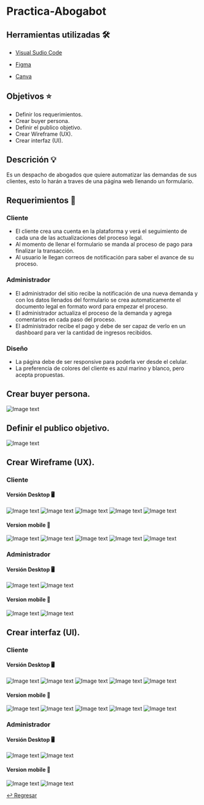 # Practica-Abogabot

## Herramientas utilizadas 🛠

- [Visual Sudio Code](https://code.visualstudio.com/)

- [Figma](https://figma.com)

- [Canva](https://canva.com)

## Objetivos ⭐

- Definir los requerimientos.
- Crear buyer persona.
- Definir el publico objetivo.
- Crear Wireframe (UX).
- Crear interfaz (UI).

## Descrición 💡

Es un despacho de abogados que quiere automatizar las demandas de sus clientes, esto lo harán a traves de una página web llenando un formulario.

## Requerimientos 📝

### Cliente

- El cliente crea una cuenta en la plataforma y verá el seguimiento de cada una de las actualizaciones del proceso legal.
- Al momento de llenar el formulario se manda al proceso de pago para finalizar la transacción.
- Al usuario le llegan correos de notificación para saber el avance de su proceso.

### Administrador

- El administrador del sitio recibe la notificación de una nueva demanda y con los datos llenados del formulario se crea automaticamente el documento legal en formato word para empezar el proceso.
- El administrador actualiza el proceso de la demanda y agrega comentarios en cada paso del proceso.
- El administrador recibe el pago y debe de ser capaz de verlo en un dashboard para ver la cantidad de ingresos recibidos.

### Diseño

- La página debe de ser responsive para poderla ver desde el celular.
- La preferencia de colores del cliente es azul marino y blanco, pero acepta propuestas.

## Crear buyer persona.

![Image text](https://github.com/JorgeGonzalez08/LaunchX-2022/blob/main/Front-End/Practica-Abogabot/img/Buyer_persona/Buyer_persona.png)

## Definir el publico objetivo.

![Image text](https://github.com/JorgeGonzalez08/LaunchX-2022/blob/main/Front-End/Practica-Abogabot/img/Publico_objetivo/Publico_objetivo.png)

## Crear Wireframe (UX).

### Cliente

#### Versión Desktop 🖥

![Image text](https://github.com/JorgeGonzalez08/LaunchX-2022/blob/main/Front-End/Practica-Abogabot/img/UX/Desktop/Desktop%20-%209.png)
![Image text](https://github.com/JorgeGonzalez08/LaunchX-2022/blob/main/Front-End/Practica-Abogabot/img/UX/Desktop/Desktop%20-%208.png)
![Image text](https://github.com/JorgeGonzalez08/LaunchX-2022/blob/main/Front-End/Practica-Abogabot/img/UX/Desktop/Desktop%20-%2010.png)
![Image text](https://github.com/JorgeGonzalez08/LaunchX-2022/blob/main/Front-End/Practica-Abogabot/img/UX/Desktop/Desktop%20-%2011.png)
![Image text](https://github.com/JorgeGonzalez08/LaunchX-2022/blob/main/Front-End/Practica-Abogabot/img/UX/Desktop/Desktop%20-%2012.png)

#### Version mobile 📱 

![Image text](https://github.com/JorgeGonzalez08/LaunchX-2022/blob/main/Front-End/Practica-Abogabot/img/UX/Mobile/iPhone%2014%20Pro%20-%209.png)
![Image text](https://github.com/JorgeGonzalez08/LaunchX-2022/blob/main/Front-End/Practica-Abogabot/img/UX/Mobile/iPhone%2014%20Pro%20-%208.png)
![Image text](https://github.com/JorgeGonzalez08/LaunchX-2022/blob/main/Front-End/Practica-Abogabot/img/UX/Mobile/iPhone%2014%20Pro%20-%2010.png)
![Image text](https://github.com/JorgeGonzalez08/LaunchX-2022/blob/main/Front-End/Practica-Abogabot/img/UX/Mobile/iPhone%2014%20Pro%20-%2011.png)
![Image text](https://github.com/JorgeGonzalez08/LaunchX-2022/blob/main/Front-End/Practica-Abogabot/img/UX/Mobile/iPhone%2014%20Pro%20-%2012.png)

### Administrador

#### Versión Desktop 🖥

![Image text](https://github.com/JorgeGonzalez08/LaunchX-2022/blob/main/Front-End/Practica-Abogabot/img/UX/Desktop/Desktop%20-%2013.png)
![Image text](https://github.com/JorgeGonzalez08/LaunchX-2022/blob/main/Front-End/Practica-Abogabot/img/UX/Desktop/Desktop%20-%2014.png)

#### Version mobile 📱 

![Image text](https://github.com/JorgeGonzalez08/LaunchX-2022/blob/main/Front-End/Practica-Abogabot/img/UX/Mobile/iPhone%2014%20Pro%20-%2013.png)
![Image text](https://github.com/JorgeGonzalez08/LaunchX-2022/blob/main/Front-End/Practica-Abogabot/img/UX/Mobile/iPhone%2014%20Pro%20-%2014.png)

## Crear interfaz (UI).

### Cliente

#### Versión Desktop 🖥

![Image text](https://github.com/JorgeGonzalez08/LaunchX-2022/blob/main/Front-End/Practica-Abogabot/img/UI/Desktop/Desktop%20-%202.png)
![Image text](https://github.com/JorgeGonzalez08/LaunchX-2022/blob/main/Front-End/Practica-Abogabot/img/UI/Desktop/Desktop%20-%201.png)
![Image text](https://github.com/JorgeGonzalez08/LaunchX-2022/blob/main/Front-End/Practica-Abogabot/img/UI/Desktop/Desktop%20-%203.png)
![Image text](https://github.com/JorgeGonzalez08/LaunchX-2022/blob/main/Front-End/Practica-Abogabot/img/UI/Desktop/Desktop%20-%204.png)
![Image text](https://github.com/JorgeGonzalez08/LaunchX-2022/blob/main/Front-End/Practica-Abogabot/img/UI/Desktop/Desktop%20-%205.png)

#### Version mobile 📱 

![Image text](https://github.com/JorgeGonzalez08/LaunchX-2022/blob/main/Front-End/Practica-Abogabot/img/UI/Mobile/iPhone%2014%20Pro%20-%202.png)
![Image text](https://github.com/JorgeGonzalez08/LaunchX-2022/blob/main/Front-End/Practica-Abogabot/img/UI/Mobile/iPhone%2014%20Pro%20-%201.png)
![Image text](https://github.com/JorgeGonzalez08/LaunchX-2022/blob/main/Front-End/Practica-Abogabot/img/UI/Mobile/iPhone%2014%20Pro%20-%205.png)
![Image text](https://github.com/JorgeGonzalez08/LaunchX-2022/blob/main/Front-End/Practica-Abogabot/img/UI/Mobile/iPhone%2014%20Pro%20-%206.png)
![Image text](https://github.com/JorgeGonzalez08/LaunchX-2022/blob/main/Front-End/Practica-Abogabot/img/UI/Mobile/iPhone%2014%20Pro%20-%207.png)


### Administrador

#### Versión Desktop 🖥

![Image text](https://github.com/JorgeGonzalez08/LaunchX-2022/blob/main/Front-End/Practica-Abogabot/img/UI/Desktop/Desktop%20-%206.png)
![Image text](https://github.com/JorgeGonzalez08/LaunchX-2022/blob/main/Front-End/Practica-Abogabot/img/UI/Desktop/Desktop%20-%207.png)

#### Version mobile 📱 

![Image text](https://github.com/JorgeGonzalez08/LaunchX-2022/blob/main/Front-End/Practica-Abogabot/img/UI/Mobile/iPhone%2014%20Pro%20-%203.png)
![Image text](https://github.com/JorgeGonzalez08/LaunchX-2022/blob/main/Front-End/Practica-Abogabot/img/UI/Mobile/iPhone%2014%20Pro%20-%204.png)

[↩ Regresar](https://github.com/JorgeGonzalez08/LaunchX-2022/tree/main/Front-End)
